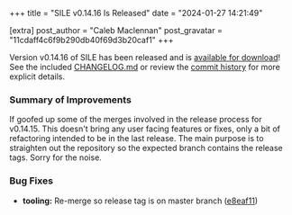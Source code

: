 +++
title = "SILE v0.14.16 Is Released"
date = "2024-01-27 14:21:49"

[extra]
post_author = "Caleb Maclennan"
post_gravatar = "11cdaff4c6f9b290db40f69d3b20caf1"
+++

Version v0.14.16 of SILE has been released and is [available for download][release]!
See the included [CHANGELOG.md][changelog] or review the [commit history][commits] for more explicit details.

### Summary of Improvements

If goofed up some of the merges involved in the release process for v0.14.15.
This doesn't bring any user facing features or fixes, only a bit of refactoring intended to be in the last release.
The main purpose is to straighten out the repository so the expected branch contains the release tags.
Sorry for the noise.


### Bug Fixes

* **tooling:** Re-merge so release tag is on master branch ([e8eaf11](https://github.com/sile-typesetter/sile/commit/e8eaf11da6cd183168898eca08f6f789f46d599e))

  [release]: https://github.com/sile-typesetter/sile/releases/tag/v0.14.16
  [changelog]: https://github.com/sile-typesetter/sile/blob/master/CHANGELOG.md
  [commits]: https://github.com/sile-typesetter/sile/compare/v0.14.15...v0.14.16
